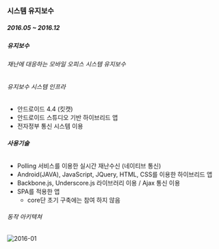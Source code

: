 ### 시스템 유지보수

##### 2016.05 ~ 2016.12
##### 유지보수

###### 재난에 대응하는 모바일 오피스 시스템 유지보수

###### 유지보수 시스템 인프라
  - 안드로이드 4.4 (킷캣)
  - 안드로이드 스튜디오 기반 하이브리드 앱
  - 전자정부 통신 시스템 이용
  
###### **사용기술**
  - Polling 서비스를 이용한 실시간 재난수신 (네이티브 통신)
  - Android(JAVA), JavaScript, JQuery, HTML, CSS를 이용한 하이브리드 앱 
  - Backbone.js, Underscore.js 라이브러리 이용 / Ajax 통신 이용
  - SPA를 적용한 앱
    * core단 초기 구축에는 참여 하지 않음

###### 동작 아키텍쳐
  ![2016-01](https://user-images.githubusercontent.com/51183027/70995148-29f15b00-2113-11ea-8a9e-1e44bab28e8b.PNG)
